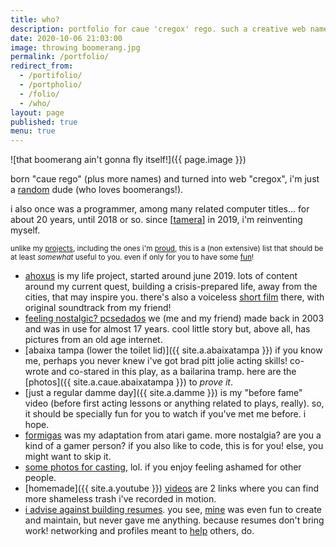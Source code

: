 ```yaml
---
title: who?
description: portfolio for caue 'cregox' rego. such a creative web name!
date: 2020-10-06 21:03:00
image: throwing boomerang.jpg
permalink: /portfolio/
redirect_from:
  - /portifolio/
  - /portpholio/
  - /folio/
  - /who/
layout: page
published: true
menu: true
---
```


![that boomerang ain't gonna fly itself!]({{ page.image }})

born "caue rego" (plus more names) and turned into web "cregox", i'm just a [random](/random) dude (who loves boomerangs!).

i also once was a programmer, among many related computer titles... for about 20 years, until 2018 or so. since [[tamera](/tamera)] in 2019, i'm reinventing myself.

<small>unlike my [projects](/projects), including the ones i'm [proud](/proud), this is a (non extensive) list that should be at least _somewhat_ useful to you. even if only for you to have some [fun](/fun)!</small>

- [ahoxus](/ahoxus) is my life project, started around june 2019. lots of content around my current quest, building a crisis-prepared life, away from the cities, that may inspire you. there's also a voiceless [short film](https://lbry.tv/@ahoxus:4/ahoxus-we-are-nature:d) there, with original soundtrack from my friend!
- [feeling nostalgic? pcsedados](/pcsedados) we (me and my friend) made back in 2003 and was in use for almost 17 years. cool little story but, above all, has pictures from an old age internet.
- [abaixa tampa (lower the toilet lid)]({{ site.a.abaixatampa }}) if you know me, perhaps you never knew i've got brad pitt jolie acting skills! co-wrote and co-stared in this play, as a bailarina tramp. here are the [photos]({{ site.a.caue.abaixatampa }}) to _prove it_.
- [just a regular damme day]({{ site.a.damme }}) is my "before fame" video (before first acting lessons or anything related to plays, really). so, it should be specially fun for you to watch if you've met me before. i hope.
- [formigas](/formigas) was my adaptation from atari game. more nostalgia? are you a kind of a gamer person? if you also like to code, this is for you! else, you might want to skip it.
- [some photos for casting](/casting), lol. if you enjoy feeling ashamed for other people.
- [homemade]({{ site.a.youtube }}) [videos](/videos) are 2 links where you can find more shameless trash i've recorded in motion.
- [i advise against building resumes](/nocover). you see, [mine](/resume) was even fun to create and maintain, but never gave me anything. because resumes don't bring work! networking and profiles meant to [help](/thanks) others, do.
